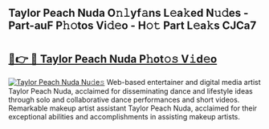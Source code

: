 ## Taylor Peach Nuda O𝚗𝚕yf𝚊ns L𝚎a𝚔ed N𝚞𝚍es - Part-auF P𝚑𝚘tos Vi𝚍𝚎o - H𝚘𝚝 Part L𝚎a𝚔s CJCa7

# <h2><a href="http://kfet9q.oniu.top/?m=Taylor+Peach+Nuda">🔗👉 🔴 Taylor Peach Nuda P𝚑ot𝚘𝚜 V𝚒d𝚎o</a></h2>

[![Taylor Peach Nuda Nu𝚍e𝚜](https://i.imgur.com/0qMVB7G.gif)](http://kfet9q.oniu.top/?m=Taylor+Peach+Nuda)
Web-based entertainer and digital media artist Taylor Peach Nuda, acclaimed for disseminating dance and lifestyle ideas through solo and collaborative dance performances and short videos. Remarkable makeup artist assistant Taylor Peach Nuda, acclaimed for their exceptional abilities and accomplishments in assisting makeup artists.  
